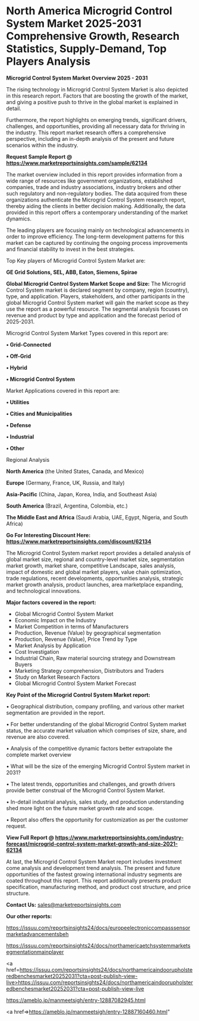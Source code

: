  # North America Microgrid Control System Market 2025-2031 Comprehensive Growth, Research Statistics, Supply-Demand,  Top Players Analysis

<Strong> Microgrid Control System Market Overview 2025 - 2031</strong>

The rising technology in Microgrid Control System Market is also depicted in this research report. Factors that are boosting the growth of the market, and giving a positive push to thrive in the global market is explained in detail.

Furthermore, the report highlights on emerging trends, significant drivers, challenges, and opportunities, providing all necessary data for thriving in the industry. This report market research offers a comprehensive perspective, including an in-depth analysis of the present and future scenarios within the industry.

<strong>Request Sample Report @ <a href=https://www.marketreportsinsights.com/sample/62134>https://www.marketreportsinsights.com/sample/62134</a></strong>

The market overview included in this report provides information from a wide range of resources like government organizations, established companies, trade and industry associations, industry brokers and other such regulatory and non-regulatory bodies. The data acquired from these organizations authenticate the Microgrid Control System research report, thereby aiding the clients in better decision making. Additionally, the data provided in this report offers a contemporary understanding of the market dynamics.

The leading players are focusing mainly on technological advancements in order to improve efficiency. The long-term development patterns for this market can be captured by continuing the ongoing process improvements and financial stability to invest in the best strategies.

Top Key players of Microgrid Control System Market are:

<strong>GE Grid Solutions, SEL, ABB, Eaton, Siemens, Spirae</strong>

<strong><b>Global Microgrid Control System Market Scope and Size:</b></strong>
The Microgrid Control System market is declared segment by company, region (country), type, and application. Players, stakeholders, and other participants in the global Microgrid Control System market will gain the market scope as they use the report as a powerful resource. The segmental analysis focuses on revenue and product by type and application and the forecast period of 2025-2031.

Microgrid Control System Market Types covered in this report are:

<strong>• Grid-Connected

• Off-Grid

• Hybrid

• Microgrid Control System</strong>

Market Applications covered in this report are:

<strong>• Utilities

• Cities and Municipalities

• Defense

• Industrial

• Other</strong> 

Regional Analysis

<strong>North America</strong> (the United States, Canada, and Mexico)

<strong>Europe</strong> (Germany, France, UK, Russia, and Italy)

<strong>Asia-Pacific</strong> (China, Japan, Korea, India, and Southeast Asia)

<strong>South America</strong> (Brazil, Argentina, Colombia, etc.)

<strong>The Middle East and Africa</strong> (Saudi Arabia, UAE, Egypt, Nigeria, and South Africa)

<strong>Go For Interesting Discount Here: <a href=https://www.marketreportsinsights.com/discount/62134>https://www.marketreportsinsights.com/discount/62134</a></strong>

The Microgrid Control System market report provides a detailed analysis of global market size, regional and country-level market size, segmentation market growth, market share, competitive Landscape, sales analysis, impact of domestic and global market players, value chain optimization, trade regulations, recent developments, opportunities analysis, strategic market growth analysis, product launches, area marketplace expanding, and technological innovations.

<strong><b>Major factors covered in the report:</b></strong>
<ul>
  <li>Global Microgrid Control System Market </li>
  <li>Economic Impact on the Industry</li>
  <li>Market Competition in terms of Manufacturers</li>
  <li>Production, Revenue (Value) by geographical segmentation</li>
  <li>Production, Revenue (Value), Price Trend by Type</li>
  <li>Market Analysis by Application</li>
  <li>Cost Investigation</li>
  <li>Industrial Chain, Raw material sourcing strategy and Downstream Buyers</li>
  <li>Marketing Strategy comprehension, Distributors and Traders</li>
  <li>Study on Market Research Factors</li>
  <li>Global Microgrid Control System Market Forecast</li>
</ul>

<strong><b>Key Point of the Microgrid Control System Market report:</b></strong>

• Geographical distribution, company profiling, and various other market segmentation are provided in the report.

• For better understanding of the global Microgrid Control System market status, the accurate market valuation which comprises of size, share, and revenue are also covered.

• Analysis of the competitive dynamic factors better extrapolate the complete market overview

• What will be the size of the emerging Microgrid Control System market in 2031?

• The latest trends, opportunities and challenges, and growth drivers provide better construal of the Microgrid Control System Market.

• In-detail industrial analysis, sales study, and production understanding shed more light on the future market growth rate and scope.

• Report also offers the opportunity for customization as per the customer request.

<strong><b>View Full Report @ <a href=https://www.marketreportsinsights.com/industry-forecast/microgrid-control-system-market-growth-and-size-2021-62134>https://www.marketreportsinsights.com/industry-forecast/microgrid-control-system-market-growth-and-size-2021-62134</a></b></strong>


At last, the Microgrid Control System Market report includes investment come analysis and development trend analysis. The present and future opportunities of the fastest growing international industry segments are coated throughout this report. This report additionally presents product specification, manufacturing method, and product cost structure, and price structure.

<strong>Contact Us:</strong>
sales@marketreportsinsights.com

<strong>Our other reports:</strong>

<a href=https://issuu.com/reportsinsights24/docs/europeelectroniccompasssensormarketadvancementsbeh>https://issuu.com/reportsinsights24/docs/europeelectroniccompasssensormarketadvancementsbeh</a>

<a href=https://issuu.com/reportsinsights24/docs/northamericaetchsystemmarketsegmentationmainplayer>https://issuu.com/reportsinsights24/docs/northamericaetchsystemmarketsegmentationmainplayer</a>

<a href=https://issuu.com/reportsinsights24/docs/northamericaindoorupholsteredbenchesmarket20252031?cta=post-publish-view-live>https://issuu.com/reportsinsights24/docs/northamericaindoorupholsteredbenchesmarket20252031?cta=post-publish-view-live</a>

<a href=https://ameblo.jp/manmeetsigh/entry-12887082945.html>https://ameblo.jp/manmeetsigh/entry-12887082945.html</a>

<a href=>https://ameblo.jp/manmeetsigh/entry-12887160460.html</a>"
